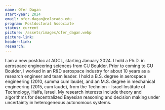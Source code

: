 ```yaml
---
name: Ofer Dagan
start-year: 2024
email: ofer.dagan@colorado.edu
program: Postdoctoral Associate
status: current
picture: /assets/images/ofer_dagan.webp
picture-link: 
header-link: 
research:
---
```


I am a new postdoc at ADCL, starting January 2024. I hold a Ph.D. in aerospace engineering sciences from CU Boulder. Prior to coming to CU Boulder, I worked in an R&D aerospace industry for about 10 years as a research engineer and team leader.
I hold a B.S. degree in aerospace engineering (2010, summa cum laude), and an M.S. degree in mechanical engineering (2015, cum laude), from the Technion – Israel Institute of Technology, Haifa, Israel.
My research interests include theory and algorithms for decentralized Bayesian reasoning and decision making under uncertainty in heterogeneous autonomous systems.
